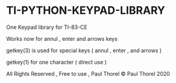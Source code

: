 # TI-PYTHON-KEYPAD-LIBRARY
One Keypad library for TI-83-CE

Works now for annul , enter and arrows keys

getkey(3) is used for special keys ( annul , enter , and arrows ) 

getkey(1) for one character ( direct use )

All Rights Reserved , Free to use , Paul Thorel &copy; Paul Thorel 2020
